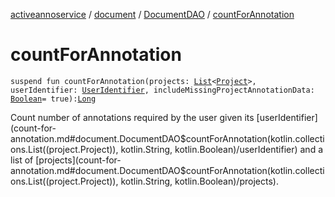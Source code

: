 [activeannoservice](../../index.md) / [document](../index.md) / [DocumentDAO](index.md) / [countForAnnotation](./count-for-annotation.md)

# countForAnnotation

`suspend fun countForAnnotation(projects: `[`List`](https://kotlinlang.org/api/latest/jvm/stdlib/kotlin.collections/-list/index.html)`<`[`Project`](../../project/-project/index.md)`>, userIdentifier: `[`UserIdentifier`](../../project.userroles/-user-identifier.md)`, includeMissingProjectAnnotationData: `[`Boolean`](https://kotlinlang.org/api/latest/jvm/stdlib/kotlin/-boolean/index.html)` = true): `[`Long`](https://kotlinlang.org/api/latest/jvm/stdlib/kotlin/-long/index.html)

Count number of annotations required by the user given its [userIdentifier](count-for-annotation.md#document.DocumentDAO$countForAnnotation(kotlin.collections.List((project.Project)), kotlin.String, kotlin.Boolean)/userIdentifier) and a list of [projects](count-for-annotation.md#document.DocumentDAO$countForAnnotation(kotlin.collections.List((project.Project)), kotlin.String, kotlin.Boolean)/projects).

